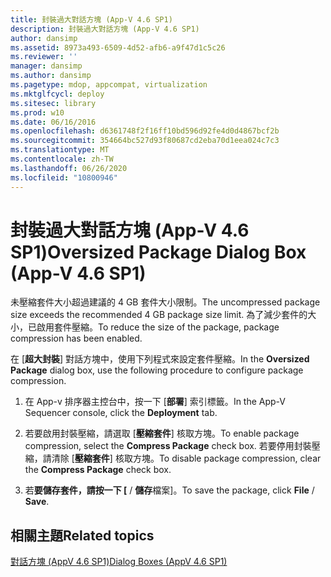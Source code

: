 ```yaml
---
title: 封裝過大對話方塊 (App-V 4.6 SP1)
description: 封裝過大對話方塊 (App-V 4.6 SP1)
author: dansimp
ms.assetid: 8973a493-6509-4d52-afb6-a9f47d1c5c26
ms.reviewer: ''
manager: dansimp
ms.author: dansimp
ms.pagetype: mdop, appcompat, virtualization
ms.mktglfcycl: deploy
ms.sitesec: library
ms.prod: w10
ms.date: 06/16/2016
ms.openlocfilehash: d6361748f2f16ff10bd596d92fe4d0d4867bcf2b
ms.sourcegitcommit: 354664bc527d93f80687cd2eba70d1eea024c7c3
ms.translationtype: MT
ms.contentlocale: zh-TW
ms.lasthandoff: 06/26/2020
ms.locfileid: "10800946"
---
```

# <span data-ttu-id="c9025-103">封裝過大對話方塊 (App-V 4.6 SP1)</span><span class="sxs-lookup"><span data-stu-id="c9025-103">Oversized Package Dialog Box (App-V 4.6 SP1)</span></span>


<span data-ttu-id="c9025-104">未壓縮套件大小超過建議的 4 GB 套件大小限制。</span><span class="sxs-lookup"><span data-stu-id="c9025-104">The uncompressed package size exceeds the recommended 4 GB package size limit.</span></span> <span data-ttu-id="c9025-105">為了減少套件的大小，已啟用套件壓縮。</span><span class="sxs-lookup"><span data-stu-id="c9025-105">To reduce the size of the package, package compression has been enabled.</span></span>

<span data-ttu-id="c9025-106">在 [**超大封裝**] 對話方塊中，使用下列程式來設定套件壓縮。</span><span class="sxs-lookup"><span data-stu-id="c9025-106">In the **Oversized Package** dialog box, use the following procedure to configure package compression.</span></span>

1.  <span data-ttu-id="c9025-107">在 App-v 排序器主控台中，按一下 [**部署**] 索引標籤。</span><span class="sxs-lookup"><span data-stu-id="c9025-107">In the App-V Sequencer console, click the **Deployment** tab.</span></span>

2.  <span data-ttu-id="c9025-108">若要啟用封裝壓縮，請選取 [**壓縮套件**] 核取方塊。</span><span class="sxs-lookup"><span data-stu-id="c9025-108">To enable package compression, select the **Compress Package** check box.</span></span> <span data-ttu-id="c9025-109">若要停用封裝壓縮，請清除 [**壓縮套件**] 核取方塊。</span><span class="sxs-lookup"><span data-stu-id="c9025-109">To disable package compression, clear the **Compress Package** check box.</span></span>

3.  <span data-ttu-id="c9025-110">若**要儲存套件，請按一下 [**  /  **儲存**檔案]。</span><span class="sxs-lookup"><span data-stu-id="c9025-110">To save the package, click **File** / **Save**.</span></span>

## <span data-ttu-id="c9025-111">相關主題</span><span class="sxs-lookup"><span data-stu-id="c9025-111">Related topics</span></span>


[<span data-ttu-id="c9025-112">對話方塊 (AppV 4.6 SP1)</span><span class="sxs-lookup"><span data-stu-id="c9025-112">Dialog Boxes (AppV 4.6 SP1)</span></span>](dialog-boxes--appv-46-sp1-.md)

 

 





